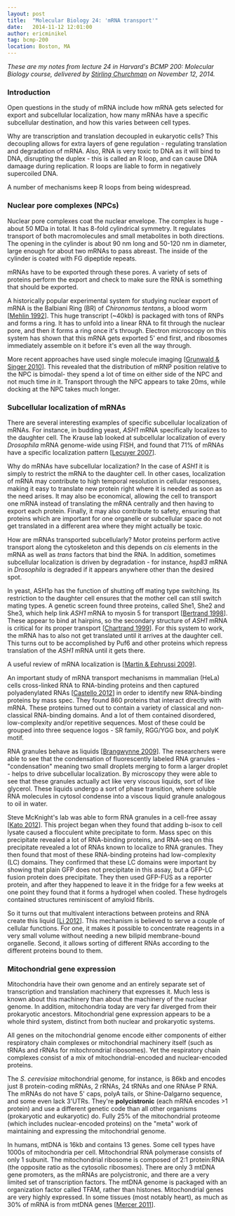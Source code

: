 ```yaml
---
layout: post
title:  "Molecular Biology 24: 'mRNA transport'"
date:   2014-11-12 12:01:00
author: ericminikel
tag: bcmp-200
location: Boston, MA
---
```


*These are my notes from lecture 24 in Harvard's BCMP 200: Molecular Biology course, delivered by [Stirling Churchman](https://twitter.com/fiddle) on November 12, 2014.*

### Introduction

Open questions in the study of mRNA include how mRNA gets selected for export and subcellular localization, how many mRNAs have a specific subcellular destination, and how this varies between cell types.

Why are transcription and translation decoupled in eukaryotic cells? This decoupling allows for extra layers of gene regulation - regulating translation and degradation of mRNA. Also, RNA is very toxic to DNA as it will bind to DNA, disrupting the duplex - this is called an R loop, and can cause DNA damaage during replication. R loops are liable to form in negatively supercoiled DNA.

A number of mechanisms keep R loops from being widespread. 

### Nuclear pore complexes (NPCs)

Nuclear pore complexes coat the nuclear envelope. The complex is huge - about 50 MDa in total. It has 8-fold cylindrical symmetry. It regulates transport of both macromolecules and small metabolites in both directions. The opening in the cylinder is about 90 nm long and 50-120 nm in diameter, large enough for about two mRNAs to pass abreast. The inside of the cylinder is coated with FG dipeptide repeats.

mRNAs have to be exported through these pores. A variety of sets of proteins perform the export and check to make sure the RNA is something that should be exported.

A historically popular experimental system for studying nuclear export of mRNA is the Balbiani Ring (BR) of *Chironomus tentans*, a blood worm [[Mehlin 1992]]. This huge transcript (~40kb) is packaged with tons of RNPs and forms a ring. It has to unfold into a linear RNA to fit through the nuclear pore, and then it forms a ring once it's through. Electron microscopy on this system has shown that this mRNA gets exported 5' end first, and ribosomes immediately assemble on it before it's even all the way through.

More recent approaches have used single molecule imaging [[Grunwald & Singer 2010]]. This revealed that the distribution of mRNP position relative to the NPC is bimodal- they spend a lot of time on either side of the NPC and not much time *in* it. Transport through the NPC appears to take 20ms, while docking at the NPC takes much longer.

### Subcellular localization of mRNAs

There are several interesting examples of specific subcellular localization of mRNAs. For instance, in budding yeast, *ASH1* mRNA specifically localizes to the daughter cell. The Krause lab looked at subcellular localization of every *Drosophila* mRNA genome-wide using FISH, and found that 71% of mRNAs have a specific localization pattern [[Lecuyer 2007]].

Why do mRNAs have subcellular localization? In the case of *ASH1* it is simply to restrict the mRNA to the daughter cell. In other cases, localization of mRNA may contribute to high temporal resolution in cellular responses, making it easy to translate new protein right where it is needed as soon as the need arises. It may also be economical, allowing the cell to transport one mRNA instead of translating the mRNA centrally and then having to export each protein. Finally, it may also contribute to safety, ensuring that proteins which are important for one organelle or subcellular space do not get translated in a different area where they might actually be toxic.

How are mRNAs transported subcellularly? Motor proteins perform active transport along the cytoskeleton and this depends on *cis* elements in the mRNA as well as *trans* factors that bind the RNA. In addition, sometimes subcellular localization is driven by degradation - for instance, *hsp83* mRNA in *Drosophila* is degraded if it appears anywhere other than the desired spot.

In yeast, ASH1p has the function of shutting off mating type switching. Its restriction to the daughter cell ensures that the mother cell can still switch mating types. A genetic screen found three proteins, called She1, She2 and She3, which help link *ASH1* mRNA to myosin 5 for transport [[Bertrand 1998]]. These appear to bind at hairpins, so the secondary structure of *ASH1* mRNA is critical for its proper transport [[Chartrand 1999]]. For this system to work, the mRNA has to also not get translated until it arrives at the daughter cell. This turns out to be accomplished by Puf6 and other proteins which repress translation of the *ASH1* mRNA until it gets there.

A useful review of mRNA localization is [[Martin & Ephrussi 2009]].

An important study of mRNA transport mechanisms in mammalian (HeLa) cells cross-linked RNA to RNA-binding proteins and then captured polyadenylated RNAs [[Castello 2012]] in order to identify new RNA-binding proteins by mass spec. They found 860 proteins that interact directly with mRNA. These proteins turned out to contain a variety of classical and non-classical RNA-binding domains. And a lot of them contained disordered, low-complexity and/or repetitive sequences. Most of these could be grouped into three sequence logos - SR family, RGG/YGG box, and polyK motif.

RNA granules behave as liquids [[Brangwynne 2009]]. The researchers were able to see that the condensation of fluorescently labeled RNA granules - "condensation" meaning two small droplets merging to form a larger droplet - helps to drive subcellular localization. By microscopy they were able to see that these granules actually act like very viscous liquids, sort of like glycerol. These liquids undergo a sort of phase transition, where soluble RNA molecules in cytosol condense into a viscous liquid granule analogous to oil in water.

Steve McKnight's lab was able to form RNA granules in a cell-free assay [[Kato 2012]]. This project began when they found that adding b-isox to cell lysate caused a flocculent white precipitate to form. Mass spec on this precipitate revealed a lot of RNA-binding proteins, and RNA-seq on this precipitate revealed a lot of RNAs known to localize to RNA granules. They then found that most of these RNA-binding proteins had low-complexity (LC) domains. They confirmed that these LC domains were important by showing that plain GFP does not precipitate in this assay, but a GFP-LC fusion protein does precipitate. They then used GFP-FUS as a reporter protein, and after they happened to leave it in the fridge for a few weeks at one point they found that it forms a hydrogel when cooled. These hydrogels contained structures reminiscent of amyloid fibrils.

So it turns out that multivalent interactions between proteins and RNA create this liquid [[Li 2012]]. This mechanism is believed to serve a couple of cellular functions. For one, it makes it possible to concentrate reagents in a very small volume without needing a new bilipid membrane-bound organelle. Second, it allows sorting of different RNAs according to the different proteins bound to them.

### Mitochondrial gene expression

Mitochondria have their own genome and an entirely separate set of transcription and translation machinery that expresses it. Much less is known about this machinery than about the machinery of the nuclear genome. In addition, mitochondria today are very far diverged from their prokaryotic ancestors. Mitochondrial gene expression appears to be a whole third system, distinct from both nuclear and prokaryotic systems.

All genes on the mitochondrial genome encode either components of either respiratory chain complexes or mitochondrial machinery itself (such as tRNAs and rRNAs for mitochrondrial ribosomes). Yet the respiratory chain complexes consist of a mix of mitochondrial-encoded and nuclear-encoded proteins.

The *S. cerevisiae* mitochondrial genome, for instance, is 86kb and encodes just 8 protein-coding mRNAs, 2 rRNAs, 24 tRNAs and one RNAse P RNA. The mRNAs do not have 5' caps, polyA tails, or Shine-Dalgarno sequence, and some even lack 3'UTRs. They're **polycistronic** (each mRNA encodes >1 protein) and use a different genetic code than all other organisms (prokaryotic and eukaryotic) do. Fully 25% of the mitochondrial proteome (which includes nuclear-encoded proteins) on the "meta" work of maintaining and expressing the mitochondrial genome.

In humans, mtDNA is 16kb and contains 13 genes. Some cell types have 1000s of mitochondria per cell. Mitochondrial RNA polymerase consists of only 1 subunit. The mitochondrial ribosome is composed of 2:1 protein:RNA (the opposite ratio as the cytosolic ribosomes). There are only 3 mtDNA gene promoters, as the mRNAs are polycistronic, and there are a very limited set of transcription factors. The mtDNA genome is packaged with an organization factor called TFAM, rather than histones. Mitochondrial genes are very highly expressed. In some tissues (most notably heart), as much as 30% of mRNA is from mtDNA genes [[Mercer 2011]].


[Mehlin 1992]: http://www.ncbi.nlm.nih.gov/pubmed/1586943 "Mehlin H, Daneholt B, Skoglund U. Translocation of a specific premessenger ribonucleoprotein particle through the nuclear pore studied with electron microscope tomography. Cell. 1992 May 15;69(4):605-13. PubMed PMID: 1586943."

[Grunwald & Singer 2010]: http://www.ncbi.nlm.nih.gov/pubmed/20844488 "Grünwald D, Singer RH. In vivo imaging of labelled endogenous β-actin mRNA during nucleocytoplasmic transport. Nature. 2010 Sep 30;467(7315):604-7. doi: 10.1038/nature09438. Epub 2010 Sep 15. PubMed PMID: 20844488; PubMed Central PMCID: PMC3005609."

[Lecuyer 2007]: http://www.ncbi.nlm.nih.gov/pubmed/17923096 "Lécuyer E, Yoshida H, Parthasarathy N, Alm C, Babak T, Cerovina T, Hughes TR,  Tomancak P, Krause HM. Global analysis of mRNA localization reveals a prominent role in organizing cellular architecture and function. Cell. 2007 Oct 5;131(1):174-87. PubMed PMID: 17923096."

[Bertrand 1998]: http://www.ncbi.nlm.nih.gov/pubmed/9809065 "Bertrand E, Chartrand P, Schaefer M, Shenoy SM, Singer RH, Long RM. Localization of ASH1 mRNA particles in living yeast. Mol Cell. 1998 Oct;2(4):437-45. PubMed PMID: 9809065."

[Chartrand 1999]: http://www.ncbi.nlm.nih.gov/pubmed/10209102 "Chartrand P, Meng XH, Singer RH, Long RM. Structural elements required for the localization of ASH1 mRNA and of a green fluorescent protein reporter particle in vivo. Curr Biol. 1999 Mar 25;9(6):333-6. PubMed PMID: 10209102."

[Castello 2012]: http://www.ncbi.nlm.nih.gov/pubmed/22658674 "Castello A, Fischer B, Eichelbaum K, Horos R, Beckmann BM, Strein C, Davey NE, Humphreys DT, Preiss T, Steinmetz LM, Krijgsveld J, Hentze MW. Insights into RNA  biology from an atlas of mammalian mRNA-binding proteins. Cell. 2012 Jun 8;149(6):1393-406. doi: 10.1016/j.cell.2012.04.031. Epub 2012 May 31. PubMed PMID: 22658674."

[Martin & Ephrussi 2009]: http://www.ncbi.nlm.nih.gov/pubmed/19239891 "Martin KC, Ephrussi A. mRNA localization: gene expression in the spatial dimension. Cell. 2009 Feb 20;136(4):719-30. doi: 10.1016/j.cell.2009.01.044. Review. PubMed PMID: 19239891; PubMed Central PMCID: PMC2819924."

[Brangwynne 2009]: http://www.ncbi.nlm.nih.gov/pubmed/19460965 "Brangwynne CP, Eckmann CR, Courson DS, Rybarska A, Hoege C, Gharakhani J, Jülicher F, Hyman AA. Germline P granules are liquid droplets that localize by controlled dissolution/condensation. Science. 2009 Jun 26;324(5935):1729-32. doi: 10.1126/science.1172046. Epub 2009 May 21. PubMed PMID: 19460965."

[Kato 2012]: http://www.ncbi.nlm.nih.gov/pubmed/22579281 "Kato M, Han TW, Xie S, Shi K, Du X, Wu LC, Mirzaei H, Goldsmith EJ, Longgood J, Pei J, Grishin NV, Frantz DE, Schneider JW, Chen S, Li L, Sawaya MR, Eisenberg D, Tycko R, McKnight SL. Cell-free formation of RNA granules: low complexity sequence domains form dynamic fibers within hydrogels. Cell. 2012 May 11;149(4):753-67. doi: 10.1016/j.cell.2012.04.017. PubMed PMID: 22579281."

[Li 2012]: http://www.ncbi.nlm.nih.gov/pubmed/22398450 "Li P, Banjade S, Cheng HC, Kim S, Chen B, Guo L, Llaguno M, Hollingsworth JV,  King DS, Banani SF, Russo PS, Jiang QX, Nixon BT, Rosen MK. Phase transitions in  the assembly of multivalent signalling proteins. Nature. 2012 Mar 7;483(7389):336-40. doi: 10.1038/nature10879. PubMed PMID: 22398450; PubMed Central PMCID: PMC3343696."

[Mercer 2011]: http://www.ncbi.nlm.nih.gov/pubmed/21854988 "Mercer TR, Neph S, Dinger ME, Crawford J, Smith MA, Shearwood AM, Haugen E, Bracken CP, Rackham O, Stamatoyannopoulos JA, Filipovska A, Mattick JS. The human mitochondrial transcriptome. Cell. 2011 Aug 19;146(4):645-58. doi: 10.1016/j.cell.2011.06.051. PubMed PMID: 21854988; PubMed Central PMCID: PMC3160626."
